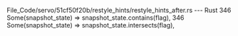 File_Code/servo/51cf50f20b/restyle_hints/restyle_hints_after.rs --- Rust
346             Some(snapshot_state) => snapshot_state.contains(flag),                                                                                       346             Some(snapshot_state) => snapshot_state.intersects(flag),

